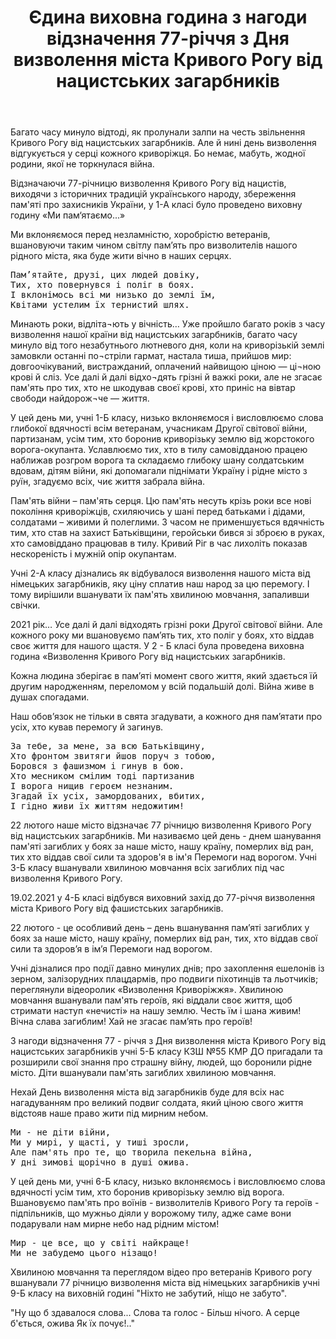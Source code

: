 ﻿---
title: Єдина виховна година з нагоди відзначення 77-річчя з Дня визволення міста Кривого Рогу від нацистських загарбників
---

Багато часу минуло відтоді, як пролунали залпи на честь звільнення Кривого Рогу від нацистських загарбників. Але й нині день визволення відгукується у серці кожного криворіжця. Бо немає, мабуть, жодної родини, якої не торкнулася війна. 

Відзначаючи 77-річницю визволення Кривого Рогу від нацистів, виходячи з історичних традицій українського народу, збереження пам'яті про захисників України, у 1-А класі було проведено виховну годину «Ми пам‘ятаємо...»

Ми вклоняємося перед незламністю, хоробрістю ветеранів, вшановуючи таким чином світлу пам’ять про визволителів нашого рідного міста, яка буде жити вічно в наших серцях. 

<pre>
Пам’ятайте, друзі, цих людей довіку,
Тих, хто повернувся і поліг в боях.
І вклонімось всі ми низько до землі їм,
Квітами устелим їх тернистий шлях.
</pre>

<slideshow id="*1a"></slideshow>

Минають роки, відліта¬ють у вічність… Уже пройшло багато  років з часу визволення нашої країни від нацистських загарбників, багато часу минуло від того незабутнього лютневого дня, коли на криворізькій землі замовкли останні по¬стріли гармат, настала тиша, прийшов мир: довгоочікуваний, вистражданий, оплачений найвищою ціною — ці¬ною крові й сліз. Усе далі й далі відхо¬дять грізні й важкі роки, але не згасає пам'ять про тих, хто не шкодував своєї крові, хто приніс на вівтар свободи найдорож¬че — життя.

У цей день ми, учні 1-Б класу, низько вклоняємося і висловлюємо слова глибокої вдячності всім ветеранам, учасникам Другої світової війни, партизанам, усім тим, хто боронив криворізьку землю від жорстокого ворога-окупанта. Уславлюємо тих, хто в тилу самовідданою працею наближав розгром ворога та складаємо глибоку шану солдатським вдовам, дітям війни, які допомагали піднімати Україну і рідне місто з руїн, згадуємо всіх, чиє життя забрала війна.

Пам'ять війни – пам'ять серця. Цю пам'ять несуть крізь роки все нові покоління криворіжців, схиляючись у шані перед батьками і дідами, солдатами – живими й полеглими. З часом не применшується вдячність тим, хто став на захист Батьківщини, геройськи бився зі зброєю в руках, хто самовіддано працював в тилу. Кривий Ріг в час лихоліть показав нескореність і мужній опір окупантам.

<slideshow id="*1b"></slideshow>

Учні 2-А класу дізнались як відбувалося визволення нашого міста від німецьких загарбників, яку ціну сплатив наш народ за цю перемогу. І тому вирішили вшанувати їх пам'ять  хвилиною мовчання,  запаливши свічки.

<slideshow id="*2a"></slideshow>

2021 рік… Усе далі й далі відходять грізні роки Другої світової війни. Але кожного року ми вшановуємо пам’ять тих, хто поліг у боях, хто віддав своє життя для нашого щастя. У 2 - Б класі була проведена виховна година «Визволення Кривого Рогу від нацистських загарбників.

Кожна людина зберігає в пам’яті момент свого життя, який здається їй другим народженням, переломом у всій подальшій долі. Війна живе в душах спогадами.

Наш обов’язок не тільки в свята згадувати, а кожного дня пам’ятати про усіх, хто кував перемогу й загинув.

<pre>
За тебе, за мене, за всю Батьківщину,
Хто фронтом звитяги йшов поруч з тобою,
Боровся з фашизмом і гинув в бою.
Хто месником смілим тоді партизанив
І ворога нищив героєм незнаним.
Згадай їх усіх, замордованих, вбитих,
І гідно живи їх життям недожитим!
</pre>

<slideshow id="*2b"></slideshow>

22 лютого наше місто відзначає 77 річницю визволення Кривого Рогу від нацистських загарбників. Ми називаємо цей день - днем шанування пам'яті загиблих у боях за наше місто, нашу країну, померлих від ран, тих хто віддав свої сили та здоров'я в ім'я Перемоги над ворогом.  Учні 3-Б класу вшанували хвилиною мовчання всіх загиблих під час визволення Кривого Рогу.

<slideshow id="*3b"></slideshow>

19.02.2021 у 4-Б класі відбувся виховний захід до 77-річчя визволення міста Кривого Рогу від фашистських загарбників.

22 лютого - це особливий день – день  вшанування пам’яті загиблих у боях за наше місто, нашу країну, померлих від ран, тих, хто віддав свої сили та здоров’я в ім’я Перемоги над ворогом. 

Учні дізналися про події давно минулих днів; про захоплення ешелонів із зерном, залізорудних плацдармів, про подвиги  піхотинців та льотчиків; переглянули  відеоролик «Визволення Криворіжжя». Хвилиною мовчання вшанували пам'ять героїв, які віддали своє життя, щоб стримати наступ «нечисті» на нашу землю. Честь їм і шана живим! Вічна слава загиблим! Хай не згасає пам’ять про героїв!

<slideshow id="*4b"></slideshow>

З нагоди відзначення 77 - річчя з Дня визволення міста Кривого Рогу від нацистських загарбників учні 5-Б класу КЗШ №55 КМР ДО пригадали та розширили свої знання про страшну війну, людей, що боронили рідне місто. Діти вшанували пам'ять загиблих хвилиною мовчання.

Нехай День визволення міста від загарбників буде для всіх нас нагадуванням про великий подвиг солдата, який ціною свого життя відстояв наше право жити під мирним небом.

<slideshow id="*5b"></slideshow>

<pre>
Ми - не діти війни,
Ми у мирі, у щасті, у тиші зросли,
Але пам'ять про те, що творила пекельна війна, 
У дні зимові щорічно в душі ожива.
</pre>

У цей день ми, учні 6-Б класу, низько вклоняємось і висловлюємо слова вдячності усім тим, хто боронив криворізьку землю від ворога. Вшановуємо пам'ять про воїнів - визволителів Кривого Рогу та героїв - підпільників, що мужньо діяли у ворожому тилу, адже саме вони подарували нам мирне небо над рідним містом!

<pre>
Мир - це все, що у світі найкраще!
Ми не забудемо цього нізащо!
</pre>

<slideshow id="*6b"></slideshow>

Хвилиною мовчання та переглядом відео про ветеранів Кривого рогу вшанували 77 річницю  визволення міста від німецьких загарбників учні 9-Б класу на виховній годині "Ніхто не забутий, ніщо не забуто".

<quote author="Т.Г. Шевченко">
"Ну що б здавалося слова...
Слова та голос -
Більш нічого.
А серце б'ється, ожива
Як їх почує!.."
</quote>

<slideshow id="*9b"></slideshow>